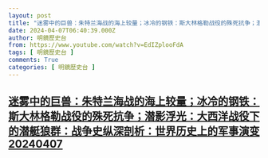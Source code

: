 ```yaml
---
layout: post
title: "迷雾中的巨兽：朱特兰海战的海上较量；冰冷的钢铁：斯大林格勒战役的殊死抗争；潜影浮光：大西洋战役下的潜艇狼群：战争史纵深剖析：世界历史上的军事演变20240407"
date: 2024-04-07T06:40:39.000Z
author: 明鏡歷史台
from: https://www.youtube.com/watch?v=EdIZplooFdA
tags: [ 明鏡歷史台 ]
comments: True
categories: [ 明鏡歷史台 ]
---
```

<!--1712472039000-->
[迷雾中的巨兽：朱特兰海战的海上较量；冰冷的钢铁：斯大林格勒战役的殊死抗争；潜影浮光：大西洋战役下的潜艇狼群：战争史纵深剖析：世界历史上的军事演变20240407](https://www.youtube.com/watch?v=EdIZplooFdA)
------

<div>

</div>
